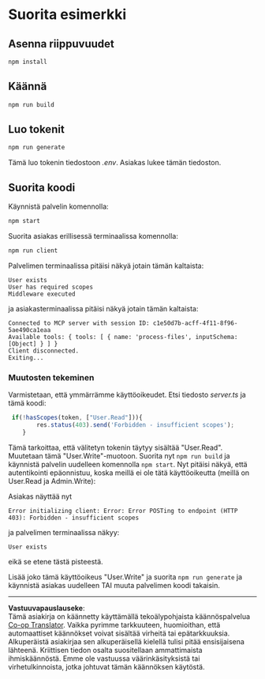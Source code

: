 <!--
CO_OP_TRANSLATOR_METADATA:
{
  "original_hash": "3880d89fa60abc699e1a17a82ae514ef",
  "translation_date": "2025-10-07T01:23:15+00:00",
  "source_file": "03-GettingStarted/11-simple-auth/solution/typescript/README.md",
  "language_code": "fi"
}
-->
# Suorita esimerkki

## Asenna riippuvuudet

```sh
npm install
```

## Käännä

```sh
npm run build
```

## Luo tokenit

```sh
npm run generate
```

Tämä luo tokenin tiedostoon *.env*. Asiakas lukee tämän tiedoston.

## Suorita koodi

Käynnistä palvelin komennolla:

```sh
npm start
```

Suorita asiakas erillisessä terminaalissa komennolla:

```sh
npm run client
```

Palvelimen terminaalissa pitäisi näkyä jotain tämän kaltaista:

```text
User exists
User has required scopes
Middleware executed
```

ja asiakasterminaalissa pitäisi näkyä jotain tämän kaltaista:

```text
Connected to MCP server with session ID: c1e50d7b-acff-4f11-8f96-5ae490ca1eaa
Available tools: { tools: [ { name: 'process-files', inputSchema: [Object] } ] }
Client disconnected.
Exiting...
```

### Muutosten tekeminen

Varmistetaan, että ymmärrämme käyttöoikeudet. Etsi tiedosto *server.ts* ja tämä koodi:

```typescript
 if(!hasScopes(token, ["User.Read"])){
        res.status(403).send('Forbidden - insufficient scopes');
    }
```

Tämä tarkoittaa, että välitetyn tokenin täytyy sisältää "User.Read". Muutetaan tämä "User.Write"-muotoon. Suorita nyt `npm run build` ja käynnistä palvelin uudelleen komennolla `npm start`. Nyt pitäisi näkyä, että autentikointi epäonnistuu, koska meillä ei ole tätä käyttöoikeutta (meillä on User.Read ja Admin.Write):

Asiakas näyttää nyt

```text
Error initializing client: Error: Error POSTing to endpoint (HTTP 403): Forbidden - insufficient scopes
```

ja palvelimen terminaalissa näkyy:

```text
User exists
```

eikä se etene tästä pisteestä.

Lisää joko tämä käyttöoikeus "User.Write" ja suorita `npm run generate` ja käynnistä asiakas uudelleen TAI muuta palvelimen koodi takaisin.

---

**Vastuuvapauslauseke**:  
Tämä asiakirja on käännetty käyttämällä tekoälypohjaista käännöspalvelua [Co-op Translator](https://github.com/Azure/co-op-translator). Vaikka pyrimme tarkkuuteen, huomioithan, että automaattiset käännökset voivat sisältää virheitä tai epätarkkuuksia. Alkuperäistä asiakirjaa sen alkuperäisellä kielellä tulisi pitää ensisijaisena lähteenä. Kriittisen tiedon osalta suositellaan ammattimaista ihmiskäännöstä. Emme ole vastuussa väärinkäsityksistä tai virhetulkinnoista, jotka johtuvat tämän käännöksen käytöstä.